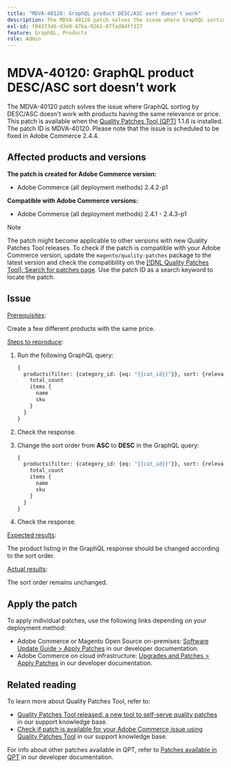 ```yaml
---
title: "MDVA-40120: GraphQL product DESC/ASC sort doesn't work"
description: The MDVA-40120 patch solves the issue where GraphQL sorting by DESC/ASC doesn't work with products having the same relevance or price. This patch is available when the [Quality Patches Tool (QPT)](/help/announcements/adobe-commerce-announcements/magento-quality-patches-released-new-tool-to-self-serve-quality-patches.md) 1.1.6 is installed. The patch ID is MDVA-40120. Please note that the issue is scheduled to be fixed in Adobe Commerce 2.4.4.
exl-id: f04373d6-d3e8-47ba-9261-87fad8dff327
feature: GraphQL, Products
role: Admin
---
```

# MDVA-40120: GraphQL product DESC/ASC sort doesn't work

The MDVA-40120 patch solves the issue where GraphQL sorting by DESC/ASC doesn't work with products having the same relevance or price. This patch is available when the [Quality Patches Tool (QPT)](/help/announcements/adobe-commerce-announcements/magento-quality-patches-released-new-tool-to-self-serve-quality-patches.md) 1.1.6 is installed. The patch ID is MDVA-40120. Please note that the issue is scheduled to be fixed in Adobe Commerce 2.4.4.

## Affected products and versions

**The patch is created for Adobe Commerce version:**

* Adobe Commerce (all deployment methods) 2.4.2-p1

**Compatible with Adobe Commerce versions:**

* Adobe Commerce (all deployment methods) 2.4.1 - 2.4.3-p1

>[!NOTE]
>
>The patch might become applicable to other versions with new Quality Patches Tool releases. To check if the patch is compatible with your Adobe Commerce version, update the `magento/quality-patches` package to the latest version and check the compatibility on the [[!DNL Quality Patches Tool]: Search for patches page](https://devdocs.magento.com/quality-patches/tool.html#patch-grid). Use the patch ID as a search keyword to locate the patch.

## Issue

<u>Prerequisites</u>:

Create a few different products with the same price.

<u>Steps to reproduce</u>:

1. Run the following GraphQL query:

    ```GraphQL
    {
      products(filter: {category_id: {eq: "{{cat_id}}"}}, sort: {relevance: ASC}) {
        total_count
        items {
          name
          sku
        }
      }
    }
    ```

1. Check the response.
1. Change the sort order from **ASC** to **DESC** in the GraphQL query:

    ```GraphQL
    {
      products(filter: {category_id: {eq: "{{cat_id}}"}}, sort: {relevance: DESC}) {
        total_count
        items {
          name
          sku
        }
      }
    }
    ```

1. Check the response.

<u>Expected results</u>:

The product listing in the GraphQL response should be changed according to the sort order.

<u>Actual results</u>:

The sort order remains unchanged.

## Apply the patch

To apply individual patches, use the following links depending on your deployment method:

* Adobe Commerce or Magento Open Source on-premises: [Software Update Guide > Apply Patches](https://devdocs.magento.com/guides/v2.4/comp-mgr/patching/mqp.html) in our developer documentation.
* Adobe Commerce on cloud infrastructure: [Upgrades and Patches > Apply Patches](https://devdocs.magento.com/cloud/project/project-patch.html) in our developer documentation.

## Related reading

To learn more about Quality Patches Tool, refer to:

* [Quality Patches Tool released: a new tool to self-serve quality patches](/help/announcements/adobe-commerce-announcements/magento-quality-patches-released-new-tool-to-self-serve-quality-patches.md) in our support knowledge base.
* [Check if patch is available for your Adobe Commerce issue using Quality Patches Tool](/help/support-tools/patches-available-in-qpt-tool/check-patch-for-magento-issue-with-magento-quality-patches.md) in our support knowledge base.

For info about other patches available in QPT, refer to [Patches available in QPT](https://devdocs.magento.com/quality-patches/tool.html#patch-grid) in our developer documentation.
